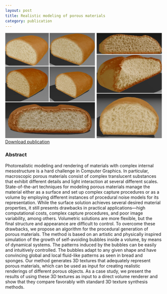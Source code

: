```yaml
---
layout: post
title: Realistic modeling of porous materials
category: publication
---
```


<img src='/assets/publications/BSDGE16/BSDGE16.png' width='1000px'/>
<br>
<a href="/assets/publications/BSDGE16/BSDGE16.pdf" download>Download publication</a> 

### Abstract

Photorealistic modeling and rendering of materials with complex internal mesostructure is a hard challenge in Computer Graphics. In particular, macroscopic porous materials consist of complex translucent substances that exhibit different details and light interaction at several different scales. State-of-the-art techniques for modeling porous materials manage the material either as a surface and set up complex capture procedures or as a volume by employing different instances of procedural noise models for its representation. While the surface solution achieves several desired material properties, it still presents drawbacks in practical applications—high computational costs, complex capture procedures, and poor image variability, among others. Volumetric solutions are more flexible, but the final structure and appearance are difficult to control. To overcome these drawbacks, we propose an algorithm for the procedural generation of porous materials. The method is based on an artistic and physically inspired simulation of the growth of self-avoiding bubbles inside a volume, by means of dynamical systems. The patterns induced by the bubbles can be easily and intuitively controlled. The bubbles adapt to any given shape and have convincing global and local fluid-like patterns as seen in bread and sponges. Our method generates 3D textures that adequately represent porous materials, which can be used as input for creating realistic renderings of different porous objects. As a case study, we present the results of using these 3D textures as input to a direct volume renderer and show that they compare favorably with standard 3D texture synthesis methods.



